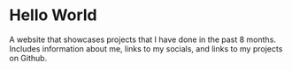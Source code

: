 # Hello World
 A website that showcases projects that I have done in the past 8 months. 
 Includes information about me, links to my socials, and links to my projects on Github.
